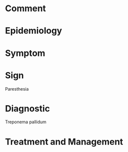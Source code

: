 # Comment

# Epidemiology

# Symptom

# Sign

Paresthesia

# Diagnostic

Treponema pallidum

# Treatment and Management
